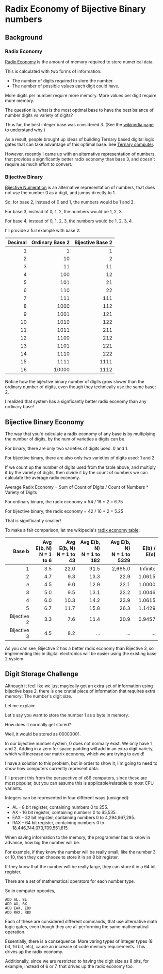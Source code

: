 # Radix Economy of Bijective Binary numbers
## Background
### Radix Economy
[Radix Economy](https://en.wikipedia.org/wiki/Radix_economy) is the amount of memory required to store numerical data.

This is calculated with two forms of information:

* The number of digits required to store the number.
* The number of possible values each digit could have.

More digits per number require more memory. More values per digit require more memory.

The question is, what is the most optimal base to have the best balance of number digits vs variety of digits?

Thus far, the best integer base was considered 3. (See the [wikipedia page](https://en.wikipedia.org/wiki/Radix_economy) to understand why.)

As a result, people brought up ideas of building Ternary based digital logic gates that can take advantage of this optimal base. See [Ternary computer](https://en.wikipedia.org/wiki/Ternary_computer).

However, recently I came up with an alternative representation of numbers, that provides a significantly better radix economy than base 3, and doesn't require as much effort to convert.

### Bijective Binary
[Bijective Numeration](https://en.wikipedia.org/wiki/Bijective_numeration) is an alternative representation of numbers, that does not use the number 0 as a digit, and jumps directly to 1.

So, for base 2, instead of 0 and 1, the numbers would be 1 and 2.

For base 3, instead of 0, 1, 2, the numbers would be 1, 2, 3.

For base 4, instead of 0, 1, 2, 3, the numbers would be 1, 2, 3, 4.

I'll provide a full example with base 2:

Decimal | Ordinary Base 2 | Bijective Base 2
---:| ---:| ---:
1 | 1 | 1
2 | 10 | 2
3 | 11 | 11
4 | 100 | 12
5 | 101 | 21
6 | 110 | 22
7 | 111 | 111
8 | 1000 | 112
9 | 1001 | 121
10 | 1010 | 122
11 | 1011 | 211
12 | 1100 | 212
13 | 1101 | 221
14 | 1110 | 222
15 | 1111 | 1111
16 | 10000 | 1112

Notice how the bijective binary number of digits grow slower than the ordinary number of digits, even though they technically use the same base: 2.

I realized that system has a signficantly better radix economy than any ordinary base!

## Bijective Binary Economy

The way that you'd calculate a radix economy of any base is by multiplying the number of digits, by the num of varieties a digits can be.

For binary, there are only two varieties of digits used: 0 and 1.

For bijective binary, there are also only two varieties of digits used: 1 and 2.

If we count up the number of digits used from the table above, and multiply it by the variety of digits, then divide it by the count of numbers we can calculate the average radix economy.

Average Radix Economy = Sum of Count of Digits / Count of Numbers * Variety of Digits

For ordinary binary, the radix economy = 54 / 16 * 2 = 6.75

For bijective binary, the radix economy = 42 / 16 * 2 = 5.25

That is significantly smaller!

To make a fair comparison, let me wikipedia's [radix economy table](https://en.wikipedia.org/wiki/Radix_economy#Comparing_different_bases):

Base b | Avg E(b, N)<br> N = 1 to 6 | Avg E(b, N)<br> N = 1 to 43 | Avg E(b, N)<br> N = 1 to 182 | Avg E(b, N)<br> N = 1 to 5329 | E(b) / E(*e*)
---: | ---: | ---: | ---: | ---: | ---:
1 | 3.5 | 22.0 | 91.5 | 2,665.0 | Infinite
2 | 4.7 | 9.3 | 13.3 | 22.9 | 1.0615
*e* | 4.5 | 9.0 | 12.9 | 22.1 | 1.0000
3 | 5.0 | 9.5 | 13.1 | 22.2 | 1.0046
4 | 6.0 | 10.3 | 14.2 | 23.9 | 1.0615
5 | 6.7 | 11.7 | 15.8 | 26.3 | 1.1429
Bijective 2 | 3.3 | 7.6 | 11.4 | 20.9 | 0.9457
Bijective 3 | 4.5 | 8.2 | ... | ... | ...

As you can see, Bijective 2 has a better radix economy than Bijective 3, so implementing this in digital electronics will be easier using the existing base 2 system.

## Digit Storage Challenge

Although it feel like we just magically got an extra set of information using bijective base 2, there is one crutial piece of information that requires extra memory: The number's digit size.

Let me explain:

Let's say you want to store the number 1 as a byte in memory.

How does it normally get stored?

Well, it would be stored as 00000001.

In our bijective number system, 0 does not normally exist. We only have 1 and 2. Adding in a zero for space padding will add in an extra digit variety, which will increase our matrix economy, which we are trying to avoid!

I have a solution to this problem, but in order to show it, I'm going to need to show how computers currently represent data.

I'll present this from the perspective of x86 computers, since these are most popular, but you can assume this is applicable/relatable to most CPU variants.

Integers can be represented in four different ways (unsigned):

* AL - 8 bit register, containing numbers 0 to 255.
* AX - 16 bit register, containing numbers 0 to 65,535.
* EAX - 32 bit register, containing numbers 0 to 4,294,967,295.
* RAX - 64 bit register, containing numbers 0 to 18,446,744,073,709,551,615.

When saving information to the memory, the programmer has to know in advance, how big the number will be.

For example, if they know the number will be really small, like the number 3 or 10, then they can choose to store it in an 8 bit register.

If they know that the number will be really large, they can store it in a 64 bit register.

There are a set of mathematical operators for each number type.

So in computer opcodes,

    ADD AL, BL
    ADD AX, BX
    ADD EAX, EBX
    ADD RAX, RBX

Each of these are considered different commands, that use alternative math logic gates, even though they are all performing the same mathematical operation.

Essentially, there is a consequence: More varing types of integer types (8 bit, 16 bit, etc), cause an increase of code memory requirements. This drives up the radix economy.

Additionally, since we are restricted to having the digit size as 8 bits, for example, instead of 6 or 7, that drives up the radix economy too.


